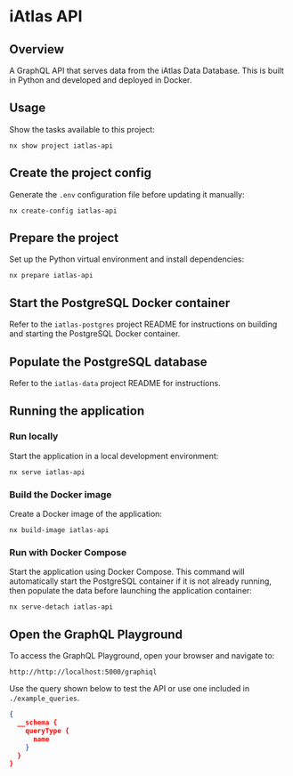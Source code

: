 # iAtlas API

## Overview

A GraphQL API that serves data from the iAtlas Data Database. This is built in Python and developed
and deployed in Docker.

## Usage

Show the tasks available to this project:

```console
nx show project iatlas-api
```

## Create the project config

Generate the `.env` configuration file before updating it manually:

```console
nx create-config iatlas-api
```

## Prepare the project

Set up the Python virtual environment and install dependencies:

```console
nx prepare iatlas-api
```

## Start the PostgreSQL Docker container

Refer to the `iatlas-postgres` project README for instructions on building and starting the
PostgreSQL Docker container.

## Populate the PostgreSQL database

Refer to the `iatlas-data` project README for instructions.

## Running the application

### Run locally

Start the application in a local development environment:

```console
nx serve iatlas-api
```

### Build the Docker image

Create a Docker image of the application:

```console
nx build-image iatlas-api
```

### Run with Docker Compose

Start the application using Docker Compose. This command will automatically start the PostgreSQL
container if it is not already running, then populate the data before launching the application
container:

```console
nx serve-detach iatlas-api
```

## Open the GraphQL Playground

To access the GraphQL Playground, open your browser and navigate to:

`http://http://localhost:5000/graphiql`

Use the query shown below to test the API or use one included in `./example_queries`.

```json
{
  __schema {
    queryType {
      name
    }
  }
}
```
